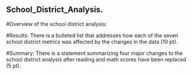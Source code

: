 ## School_District_Analysis.

#Overview of the school district analysis:



#Results:
There is a bulleted list that addresses how each of the seven school district metrics was affected by the changes in the data (10 pt).

#Summary:
There is a statement summarizing four major changes to the school district analysis after reading and math scores have been replaced (5 pt).
